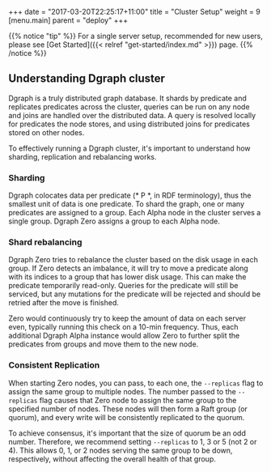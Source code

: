 +++
date = "2017-03-20T22:25:17+11:00"
title = "Cluster Setup"
weight = 9
[menu.main]
    parent = "deploy"
+++

{{% notice "tip" %}}
For a single server setup, recommended for new users, please see [Get Started]({{< relref "get-started/index.md" >}}) page.
{{% /notice %}}

## Understanding Dgraph cluster

Dgraph is a truly distributed graph database. It shards by predicate and
replicates predicates across the cluster, queries can be run on any node and
joins are handled over the distributed data. A query is resolved locally for
predicates the node stores, and using distributed joins for predicates stored on
other nodes.

To effectively running a Dgraph cluster, it's important to understand how
sharding, replication and rebalancing works.

### Sharding

Dgraph colocates data per predicate (* P *, in RDF terminology), thus the
smallest unit of data is one predicate. To shard the graph, one or many
predicates are assigned to a group. Each Alpha node in the cluster serves a
single group. Dgraph Zero assigns a group to each Alpha node.

### Shard rebalancing

Dgraph Zero tries to rebalance the cluster based on the disk usage in each
group. If Zero detects an imbalance, it will try to move a predicate along with
its indices to a group that has lower disk usage. This can make the predicate
temporarily read-only. Queries for the predicate will still be serviced, but any
mutations for the predicate will be rejected and should be retried after the
move is finished.

Zero would continuously try to keep the amount of data on each server even,
typically running this check on a 10-min frequency.  Thus, each additional
Dgraph Alpha instance would allow Zero to further split the predicates from
groups and move them to the new node.

### Consistent Replication

When starting Zero nodes, you can pass, to each one, the `--replicas` flag to assign
the same group to multiple nodes. The number passed to the `--replicas` flag
causes that Zero node to assign the same group to the specified number of nodes.
These nodes will then form a Raft group (or quorum), and every write will be
consistently replicated to the quorum.

To achieve consensus, it's important that the size of quorum be an odd number.
Therefore, we recommend setting `--replicas` to 1, 3 or 5 (not 2 or 4). This
allows 0, 1, or 2 nodes serving the same group to be down, respectively, without
affecting the overall health of that group.
